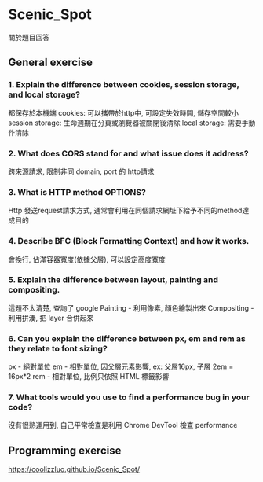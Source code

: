# Scenic_Spot
關於題目回答

## General exercise

### 1. Explain the difference between cookies, session storage, and local storage?
都保存於本機端 
cookies: 可以攜帶於http中, 可設定失效時間, 儲存空間較小
session storage: 生命週期在分頁或瀏覽器被關閉後清除
local storage: 需要手動作清除

### 2. What does CORS stand for and what issue does it address?
跨來源請求, 限制非同 domain, port 的 http請求

### 3. What is HTTP method OPTIONS?
Http 發送request請求方式, 通常會利用在同個請求網址下給予不同的method達成目的

### 4. Describe BFC (Block Formatting Context) and how it works.
會換行, 佔滿容器寬度(依據父層), 可以設定高度寬度 

### 5. Explain the difference between layout, painting and compositing.
 這題不太清楚, 查詢了 google
Painting - 利用像素, 顏色繪製出來
Compositing - 利用拼湊, 把 layer 合併起來

### 6. Can you explain the difference between px, em and rem as they relate to font sizing?
px - 絕對單位
em - 相對單位, 因父層元素影響, ex: 父層16px, 子層 2em = 16px*2
rem - 相對單位, 比例只依照 HTML 標籤影響

### 7. What tools would you use to find a performance bug in your code?
沒有很熟運用到, 自己平常檢查是利用 Chrome DevTool 檢查 performance


## Programming exercise
https://coolizzluo.github.io/Scenic_Spot/
